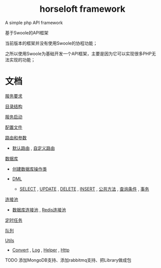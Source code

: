 # <center>horseloft framework</center>

A simple php API framework

基于Swoole的API框架

当前版本的框架并没有使用Swoole的协程功能；

之所以使用Swoole为基础开发一个API框架，主要是因为它可以实现很多PHP无法实现的功能；

# 文档

[服务要求](https://github.com/horseloft/horseloft-php/wiki/%E6%9C%8D%E5%8A%A1%E8%A6%81%E6%B1%82)

[目录结构](https://github.com/horseloft/horseloft-php/wiki/%E7%9B%AE%E5%BD%95%E7%BB%93%E6%9E%84)

[服务启动](https://github.com/horseloft/horseloft-php/wiki/%E6%9C%8D%E5%8A%A1%E5%90%AF%E5%8A%A8)

[配置文件](https://github.com/horseloft/horseloft-php/wiki/%E9%85%8D%E7%BD%AE%E6%96%87%E4%BB%B6)

[路由和参数](https://github.com/horseloft/horseloft-php/wiki/%E8%B7%AF%E7%94%B1%E5%92%8C%E5%8F%82%E6%95%B0)

- [默认路由](https://github.com/horseloft/horseloft-php/wiki/%E8%B7%AF%E7%94%B1%E5%92%8C%E5%8F%82%E6%95%B0#%E9%BB%98%E8%AE%A4%E8%B7%AF%E7%94%B1) ,
  [自定义路由](https://github.com/horseloft/horseloft-php/wiki/%E8%B7%AF%E7%94%B1%E5%92%8C%E5%8F%82%E6%95%B0#%E8%87%AA%E5%AE%9A%E4%B9%89%E8%B7%AF%E7%94%B1)

[数据库](https://github.com/horseloft/horseloft-php/wiki/%E6%95%B0%E6%8D%AE%E5%BA%93)

- [创建数据库操作类](https://github.com/horseloft/horseloft-php/wiki/%E6%95%B0%E6%8D%AE%E5%BA%93#%E5%88%9B%E5%BB%BA%E6%95%B0%E6%8D%AE%E5%BA%93%E7%B1%BB)

- [DML](https://github.com/horseloft/horseloft-php/wiki/%E6%95%B0%E6%8D%AE%E5%BA%93#dml)

    - [SELECT](https://github.com/horseloft/horseloft-php/wiki/%E6%95%B0%E6%8D%AE%E5%BA%93#select) ,
      [UPDATE](https://github.com/horseloft/horseloft-php/wiki/%E6%95%B0%E6%8D%AE%E5%BA%93#update) ,
      [DELETE](https://github.com/horseloft/horseloft-php/wiki/%E6%95%B0%E6%8D%AE%E5%BA%93#delete) ,
      [INSERT](https://github.com/horseloft/horseloft-php/wiki/%E6%95%B0%E6%8D%AE%E5%BA%93#insert) ,
      [公共方法](https://github.com/horseloft/horseloft-php/wiki/%E6%95%B0%E6%8D%AE%E5%BA%93#%E5%85%AC%E7%94%A8%E6%96%B9%E6%B3%95) ,
      [查询条件](https://github.com/horseloft/horseloft-php/wiki/%E6%95%B0%E6%8D%AE%E5%BA%93#%E6%9F%A5%E8%AF%A2%E6%9D%A1%E4%BB%B6) ,
      [事务](https://github.com/horseloft/horseloft-php/wiki/%E6%95%B0%E6%8D%AE%E5%BA%93#%E4%BA%8B%E5%8A%A1)
      
[连接池](https://github.com/horseloft/horseloft-php/wiki/%E8%BF%9E%E6%8E%A5%E6%B1%A0)

- [数据库连接池](https://github.com/horseloft/horseloft-php/wiki/%E8%BF%9E%E6%8E%A5%E6%B1%A0#%E6%95%B0%E6%8D%AE%E5%BA%93%E8%BF%9E%E6%8E%A5%E6%B1%A0) , 
  [Redis连接池](https://github.com/horseloft/horseloft-php/wiki/%E8%BF%9E%E6%8E%A5%E6%B1%A0#redis%E8%BF%9E%E6%8E%A5%E6%B1%A0)

[定时任务](https://github.com/horseloft/horseloft-php/wiki/%E5%AE%9A%E6%97%B6%E4%BB%BB%E5%8A%A1)

[队列](https://github.com/horseloft/horseloft-php/wiki/%E9%98%9F%E5%88%97)

[Utils](https://github.com/horseloft/horseloft-php/wiki/Utils)

- [Convert](https://github.com/horseloft/horseloft-php/wiki/Utils#convert) ,
  [Log](https://github.com/horseloft/horseloft-php/wiki/Utils#log) ,
  [Helper](https://github.com/horseloft/horseloft-php/wiki/Helper) ,
  [Http](https://github.com/horseloft/horseloft-php/wiki/Http)


TODO
  添加MongoDB支持、添加rabbitmq支持、把Library做成包

